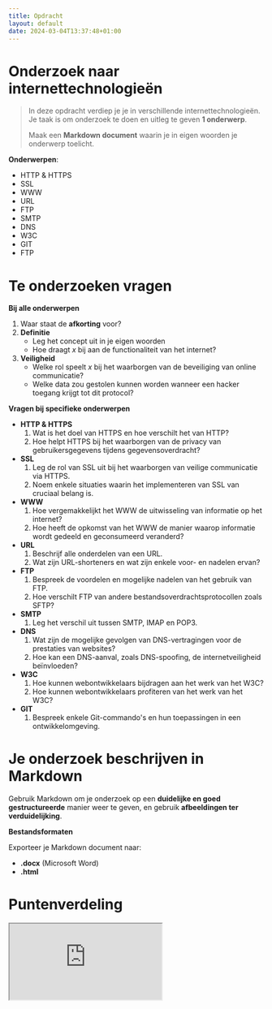 ```yaml
---
title: Opdracht
layout: default
date: 2024-03-04T13:37:48+01:00
---
```


# Onderzoek naar internettechnologieën
  
>In deze opdracht verdiep je je in verschillende internettechnologieën. 
>Je taak is om onderzoek te doen en uitleg te geven **1 onderwerp**.
>
>Maak een **Markdown document** waarin je in eigen woorden je onderwerp toelicht.

**Onderwerpen**:
- HTTP & HTTPS
- SSL
- WWW
- URL
- FTP
- SMTP
- DNS
- W3C
- GIT
- FTP

# Te onderzoeken vragen

**Bij alle onderwerpen**
1. Waar staat de **afkorting** voor?
2. **Definitie**
    - Leg het concept uit in je eigen woorden
    - Hoe draagt *x* bij aan de functionaliteit van het internet?
3. **Veiligheid**
    - Welke rol speelt *x* bij het waarborgen van de beveiliging van online communicatie?
    - Welke data zou gestolen kunnen worden wanneer een hacker toegang krijgt tot dit protocol?

**Vragen bij specifieke onderwerpen**
- **HTTP & HTTPS**
  1. Wat is het doel van HTTPS en hoe verschilt het van HTTP?
  2. Hoe helpt HTTPS bij het waarborgen van de privacy van gebruikersgegevens tijdens gegevensoverdracht?
- **SSL**
  1. Leg de rol van SSL uit bij het waarborgen van veilige communicatie via HTTPS.
  2. Noem enkele situaties waarin het implementeren van SSL van cruciaal belang is.
- **WWW**
  1. Hoe vergemakkelijkt het WWW de uitwisseling van informatie op het internet?
  2. Hoe heeft de opkomst van het WWW de manier waarop informatie wordt gedeeld en geconsumeerd veranderd?
- **URL**
  1. Beschrijf alle onderdelen van een URL.
  2. Wat zijn URL-shorteners en wat zijn enkele voor- en nadelen ervan?
- **FTP**
  1. Bespreek de voordelen en mogelijke nadelen van het gebruik van FTP.
  2. Hoe verschilt FTP van andere bestandsoverdrachtsprotocollen zoals SFTP?
- **SMTP**
  1. Leg het verschil uit tussen SMTP, IMAP en POP3.
- **DNS**
  1. Wat zijn de mogelijke gevolgen van DNS-vertragingen voor de prestaties van websites?
  2. Hoe kan een DNS-aanval, zoals DNS-spoofing, de internetveiligheid beïnvloeden?
- **W3C**
  1. Hoe kunnen webontwikkelaars bijdragen aan het werk van het W3C?
  2. Hoe kunnen webontwikkelaars profiteren van het werk van het W3C?
- **GIT**
  1. Bespreek enkele Git-commando's en hun toepassingen in een ontwikkelomgeving.
  
# Je onderzoek beschrijven in Markdown

Gebruik Markdown om je onderzoek op een **duidelijke en goed gestructureerde** manier weer te geven, en gebruik **afbeeldingen ter verduidelijking**.

**Bestandsformaten**

Exporteer je Markdown document naar:
- **.docx** (Microsoft Word)
- **.html**

# Puntenverdeling

<iframe src="https://docs.google.com/document/d/1A4vg-qyaL-uoaL_gXX_bq1APEctZn6yi/edit?usp=sharing&ouid=114090905886704231803&rtpof=true&sd=true"></iframe>